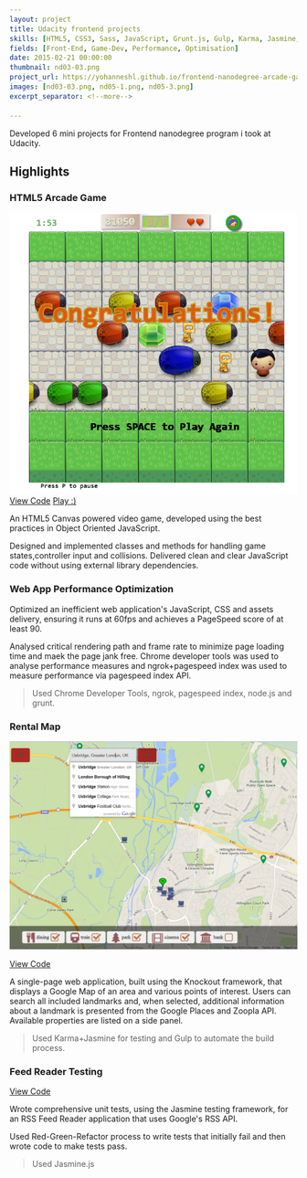 ```yaml
---
layout: project
title: Udacity frontend projects
skills: [HTML5, CSS3, Sass, JavaScript, Grunt.js, Gulp, Karma, Jasmine, Knockoutjs, Chrome Developer Tools, Google Maps]
fields: [Front-End, Game-Dev, Performance, Optimisation]
date: 2015-02-21 00:00:00
thumbnail: nd03-03.png
project_url: https://yohanneshl.github.io/frontend-nanodegree-arcade-game
images: [nd03-03.png, nd05-1.png, nd05-3.png]
excerpt_separator: <!--more-->

---
```


Developed 6 mini projects for Frontend nanodegree program i took at Udacity.

<!--more-->

<h2> Highlights</h2>

<h3>HTML5 Arcade Game</h3> 
<div class="">
    <img src="/public/img/projects/003_fend/nd03-03.png">
</div>
<a href="https://github.com/yohannesHL/frontend-nanodegree-arcade-game" target="_blank"> View Code</a>
<a href="https://yohanneshl.github.io/frontend-nanodegree-arcade-game" target="_blank"> Play :)</a>

An HTML5 Canvas powered video game, developed using the best practices in Object Oriented JavaScript.

Designed and implemented classes and methods for handling game states,controller input and collisions. Delivered clean and clear JavaScript code without using external library dependencies.


<h3> Web App Performance Optimization </h3>


Optimized an inefficient web application's JavaScript, CSS and assets delivery, ensuring it runs at 60fps and achieves a PageSpeed score of at least 90.

Analysed critical rendering path and frame rate to minimize page loading time and maek the page jank free.
Chrome developer tools was used to analyse performance measures and ngrok+pagespeed index was used to measure performance via pagespeed index API.

> Used Chrome Developer Tools, ngrok, pagespeed index, node.js and grunt.


<h3>Rental Map</h3>
<div class="">
    <img src="/public/img/projects/003_fend/nd05-1.png" >
</div>

<a href="https://github.com/yohannesHL/rentalMap" target="_blank"> View Code</a>

A single-page web application, built using the Knockout framework, that displays a Google Map of an area and various points of interest. Users can search all included landmarks and, when selected, additional information about a landmark is presented from the Google Places and Zoopla API. Available properties are listed on a side panel.


> Used Karma+Jasmine for testing and Gulp to automate the build process.

<h3>Feed Reader Testing</h3>
<a href="https://github.com/yohanneshl/frontend-nanodegree-feedreader/" target="_blank"> View Code</a>

Wrote comprehensive unit tests, using the Jasmine testing framework, for an RSS Feed Reader application that uses Google's RSS API.
<!--more-->
Used Red-Green-Refactor process to write tests that initially fail and then wrote code to make tests pass.


> Used Jasmine.js



